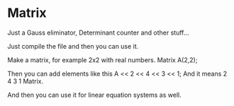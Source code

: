 # Matrix
Just a Gauss eliminator, Determinant counter and other stuff...

Just compile the file and then you can use it.

Make a matrix, for example 2x2 with real numbers.
Matrix<float> A(2,2);

Then you can add elements like this
A << 2 << 4 << 3 << 1;
And it means 
2 4
3 1
Matrix.

And then you can use it for linear equation systems as well.
